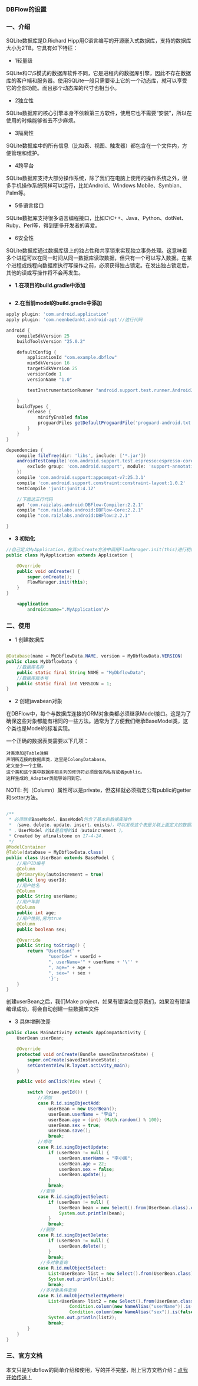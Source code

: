 ### DBFlow的设置

### 一、介绍
SQLite数据库是D.Richard Hipp用C语言编写的开源嵌入式数据库，支持的数据库大小为2TB。它具有如下特征：

- 1轻量级

SQLite和C\S模式的数据库软件不同，它是进程内的数据库引擎，因此不存在数据库的客户端和服务器。使用SQLite一般只需要带上它的一个动态库，就可以享受它的全部功能。而且那个动态库的尺寸也相当小。

- 2独立性

SQLite数据库的核心引擎本身不依赖第三方软件，使用它也不需要“安装”，所以在使用的时候能够省去不少麻烦。

- 3隔离性

SQLite数据库中的所有信息（比如表、视图、触发器）都包含在一个文件内，方便管理和维护。

- 4跨平台

SQLite数据库支持大部分操作系统，除了我们在电脑上使用的操作系统之外，很多手机操作系统同样可以运行，比如Android、Windows Mobile、Symbian、Palm等。

- 5多语言接口

SQLite数据库支持很多语言编程接口，比如C\C++、Java、Python、dotNet、Ruby、Perl等，得到更多开发者的喜爱。

- 6安全性

SQLite数据库通过数据库级上的独占性和共享锁来实现独立事务处理。这意味着多个进程可以在同一时间从同一数据库读取数据，但只有一个可以写入数据。在某个进程或线程向数据库执行写操作之前，必须获得独占锁定。在发出独占锁定后，其他的读或写操作将不会再发生。
- **1.在项目的build.gradle中添加**

```java


```

- **2.在当前model的build.gradle中添加**

```gradle
apply plugin: 'com.android.application'
apply plugin: 'com.neenbedankt.android-apt'//这行代码

android {
    compileSdkVersion 25
    buildToolsVersion "25.0.2"

    defaultConfig {
        applicationId "com.example.dbflow"
        minSdkVersion 16
        targetSdkVersion 25
        versionCode 1
        versionName "1.0"

        testInstrumentationRunner "android.support.test.runner.AndroidJUnitRunner"

    }
    buildTypes {
        release {
            minifyEnabled false
            proguardFiles getDefaultProguardFile('proguard-android.txt'), 'proguard-rules.pro'
        }
    }
}

dependencies {
    compile fileTree(dir: 'libs', include: ['*.jar'])
    androidTestCompile('com.android.support.test.espresso:espresso-core:2.2.2', {
        exclude group: 'com.android.support', module: 'support-annotations'
    })
    compile 'com.android.support:appcompat-v7:25.3.1'
    compile 'com.android.support.constraint:constraint-layout:1.0.2'
    testCompile 'junit:junit:4.12'

    //下面这三行代码
    apt 'com.raizlabs.android:DBFlow-Compiler:2.2.1'
    compile "com.raizlabs.android:DBFlow-Core:2.2.1"
    compile "com.raizlabs.android:DBFlow:2.2.1"

}
```

- **3 初始化**
```java
//自己定义MyApplication，在其onCreate方法中调用FlowManager.init(this)进行初始化
public class MyApplication extends Application {

    @Override
    public void onCreate() {
        super.onCreate();
        FlowManager.init(this);
    }
}

```

```xml
    <application
        android:name=".MyApplication"/>
```

### 二、使用

- 1 创建数据库
```java

@Database(name = MyDbflowData.NAME, version = MyDbflowData.VERSION)
public class MyDbflowData {
    //数据库名称
    public static final String NAME = "MyDbflowData";
    //数据库版本号
    public static final int VERSION = 1;
}

```
- 2 创建javabean对象

在DBFlow中，每个与数据库连接的ORM对象类都必须继承Model接口。这是为了确保这些对象都能有相同的一些方法。通常为了方便我们继承BaseModel类，这个类也是Model的标准实现。

一个正确的数据表类需要以下几项：

    对类添加@Table注解
    声明所连接的数据库类，这里是ColonyDatabase。
    定义至少一个主键。
    这个类和这个类中数据库相关列的修饰符必须是包内私有或者public。
    这样生成的_Adapter类能够访问到它。

NOTE: 列（Column）属性可以是private，但这样就必须指定公有public的getter和setter方法。

```java

/**
 * 必须继承BaseModel，BaseModel包含了基本的数据库操作
 * （save、delete、update、insert、exists），可以发现这个表是关联上面定义的数据库
 * ，UserModel 的id是自增的id（autoincrement ）。
 * Created by afinalstone on 17-4-24.
 */
@ModelContainer
@Table(database = MyDbflowData.class)
public class UserBean extends BaseModel {
    //用户ID编号
    @Column
    @PrimaryKey(autoincrement = true)
    public long userId;
    //用户姓名
    @Column
    public String userName;
    //用户年龄
    @Column
    public int age;
    //用户性别,男为true
    @Column
    public boolean sex;

    @Override
    public String toString() {
        return "UserBean{" +
                "userId=" + userId +
                ", userName='" + userName + '\'' +
                ", age=" + age +
                ", sex=" + sex +
                '}';
    }
}
```
创建userBean之后，我们Make project，如果有错误会提示我们，如果没有错误编译成功，将会自动创建一些数据库文件

- 3 具体增删改差

```java
public class MainActivity extends AppCompatActivity {
    UserBean userBean;

    @Override
    protected void onCreate(Bundle savedInstanceState) {
        super.onCreate(savedInstanceState);
        setContentView(R.layout.activity_main);
    }

    public void onClick(View view) {

        switch (view.getId()) {
            //添加
            case R.id.singObjectAdd:
                userBean = new UserBean();
                userBean.userName = "李白";
                userBean.age = (int) (Math.random() % 100);
                userBean.sex = true;
                userBean.save();
                break;
            //修改
            case R.id.singObjectUpdate:
                if (userBean != null) {
                    userBean.userName = "李小画";
                    userBean.age = 22;
                    userBean.sex = false;
                    userBean.update();
                }
                break;
             //查询
            case R.id.singObjectSelect:
                if (userBean != null) {
                    UserBean bean = new Select().from(UserBean.class).querySingle();
                    System.out.println(bean);
                }
                break;
             //删除   
            case R.id.singObjectDelete:
                if (userBean != null) {
                    userBean.delete();
                }
                break;
             //多对象查询   
            case R.id.mulObjectSelect:
                List<UserBean> list = new Select().from(UserBean.class).queryList();
                System.out.println(list);
                break;
             //多对象条件查询   
            case R.id.mulObjectSelectByWhere:
                List<UserBean> list2 = new Select().from(UserBean.class).where(
                        Condition.column(new NameAlias("userName")).is("李小画"),
                        Condition.column(new NameAlias("sex")).is(false)).queryList();
                System.out.println(list2);
                break;
        }
    }
}
```

### 三、官方文档

本文只是对dbflow的简单介绍和使用，写的并不完整，附上官方文档介绍：[点我开始传送！](https://yumenokanata.gitbooks.io/dbflow-tutorials/content/transaction_manager.html)
